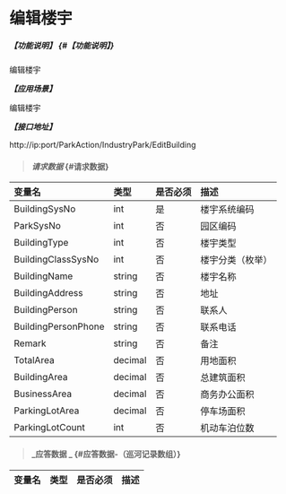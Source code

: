 # 编辑楼宇

##### _【功能说明】_ {#【功能说明】}

编辑楼宇

_**【应用场景】**_


编辑楼宇

_**【接口地址】**_

http://ip:port/ParkAction/IndustryPark/EditBuilding


> #### _请求数据_ {#请求数据}

| 变量名 | 类型 | 是否必须 | 描述 |
| :--- | :--- | :--- | :--- |
| BuildingSysNo | int | 是 | 楼宇系统编码 |
| ParkSysNo | int | 否 | 园区编码 |
| BuildingType | int | 否|楼宇类型|
| BuildingClassSysNo | int | 否 | 楼宇分类（枚举） |
| BuildingName | string | 否 | 楼宇名称 |
| BuildingAddress | string | 否 | 地址 |
| BuildingPerson| string | 否 |联系人|
| BuildingPersonPhone| string | 否 |联系电话|
| Remark| string | 否 |备注|
| TotalArea| decimal | 否 |用地面积|
| BuildingArea| decimal | 否 |总建筑面积|
| BusinessArea| decimal | 否 |商务办公面积|
| ParkingLotArea| decimal | 否 |停车场面积|
| ParkingLotCount| int | 否 |机动车泊位数|



> #### _应答数据 _ {#应答数据-（巡河记录数组）}

| 变量名 | 类型 | 是否必须 | 描述 |
| :--- | :--- | :--- | :--- |



